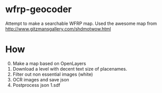 # wfrp-geocoder

Attempt to make a searchable WFRP map. Used the awesome map from http://www.gitzmansgallery.com/shdmotwow.html

# How
0. Make a map based on OpenLayers
1. Download a level with decent text size of placenames.
2. Filter out non essential images (white)
3. OCR images and save json
4. Postprocess json
  1.sdf